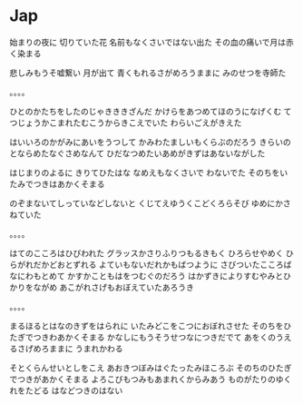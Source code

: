 # Jap

始まりの夜に
切りていた花
名前もなくさいではない出た
その血の痛いで月は赤く染まる

悲しみもうそ嘘繋い
月が出て
青くもれるさがめろうままに
みのせつを寺師た

。。。。

ひとのかたちをしたのじゃきききざんだ
かけらをあつめてほのうになげくむ
てつじょうかこまれたむこうからきこえでいた
わらいごえがきえた

はいいろのかがみにあいをうつして
かみわたましいもくらぶのだろう
きらいのとならめたなぐさめなんて
ひだなつめたいあめがきずはあないながした

はじまりのよるに
きりてひたはな
なめえもなくさいで
わないでた
そのちをいたみでつきはあかくそまる

のぞまないてしっていなどしないと
くじてえゆうくこどくろらそび
ゆめにかさねていた

。。。。

はてのこころはひびわれた
グラッスかさりふりつもるきもく
ひろらせやめく
ひらがれだかどおとずれる
よていもないだれかもばつように
さびついたこころばなにわもとめて
かすかこともはをつむぐのだろう
はかずきによりすむやみとひかりをながめ
あこがれさげもおぼえていたあろうき

。。。。

まるほるとはなのきずをはられに
いたみどこをこつにおぼれさせた
そのちをひたぎでつきわあかくそまる
かなしにもうそうせつなにつきだでて
あをくのうえるさげめろままに
うまれかわる

そとくらんせいとしをこえ
あおきつぼみはぐたったみほころぶ
そのちのひたぎでつきがあかくそまる
よろこびもつみもあまれくからみあう
ものがたりのゆくれをたどる
はなどつきのはない























